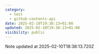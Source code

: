 ```yaml
---
category:
  - test
  - github-contents-api
date: 2025-02-10T19:38:13+01:00
updated: 2025-02-10T19:38:13+01:00
visibility: public
---
```


Note updated at 2025-02-10T18:38:13.720Z